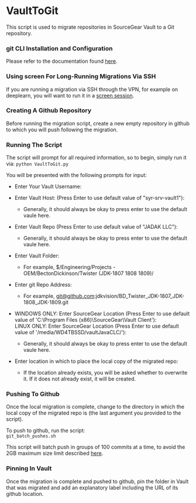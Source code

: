 # VaultToGit


This script is used to migrate repositories in SourceGear Vault to a Git repository.

### git CLI Installation and Configuration

Please refer to the documentation found [here](https://docs.gitlab.com/ee/gitlab-basics/start-using-git.html).

### Using screen For Long-Running Migrations Via SSH

If you are running a migration via SSH through the VPN, for example on deeplearn, you will want to run it in a [screen session](https://linuxize.com/post/how-to-use-linux-screen/).

### Creating A Github Repository

Before running the migration script, create a new empty repository in github to which you will push following the migration.

### Running The Script

The script will prompt for all required information, so to begin, simply run it via:
`python VaultToGit.py`

You will be presented with the following prompts for input:

- Enter Your Vault Username:

- Enter Vault Host: (Press Enter to use default value of "syr-srv-vault1"):
	- Generally, it should always be okay to press enter to use the default vaule here.

- Enter Vault Repo (Press Enter to use default value of \"JADAK LLC\"):
	- Generally, it should always be okay to press enter to use the default vaule here.

- Enter Vault Folder:
	- For example, $/Engineering/Projects - OEM/BectonDickinson/Twister (JDK-1807 1808 1809)/

- Enter git Repo Address:
	- For example, git@github.com:jdkvision/BD_Twister_JDK-1807_JDK-1808_JDK-1809.git

- WINDOWS ONLY: Enter SourceGear Location (Press Enter to use default value of 'C:\Program Files (x86)\SourceGear\Vault Client'):<br>
  LINUX ONLY: Enter SourceGear Location (Press Enter to use default value of '/media/WD4TBSSD/vaultJavaCLC/'):
	- Generally, it should always be okay to press enter to use the default vaule here.

- Enter location in which to place the local copy of the migrated repo:
	- If the location already exists, you will be asked whether to overwrite it. If it does not already exist, it will be created.

### Pushing To Github

Once the local migration is complete, change to the directory in which the local copy of the migrated repo is (the last argument you provided to the script).

To push to github, run the script:<br>
`git_batch_pushes.sh`

This script will batch push in groups of 100 commits at a time, to avoid the 2GB maximum size limit described [here](https://www.devopsschool.com/blog/git-error-remote-fatal-pack-exceeds-maximum-allowed-size-2-00-gib/).

### Pinning In Vault

Once the migration is complete and pushed to github, pin the folder in Vault that was migrated and add an explanatory label including the URL of its github location.
